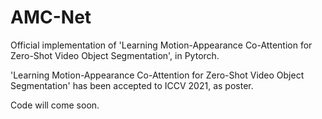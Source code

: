 # AMC-Net
Official implementation of 'Learning Motion-Appearance Co-Attention for Zero-Shot Video Object Segmentation', in Pytorch.

'Learning Motion-Appearance Co-Attention for Zero-Shot Video Object Segmentation' has been accepted to ICCV 2021, as poster.

Code will come soon.
